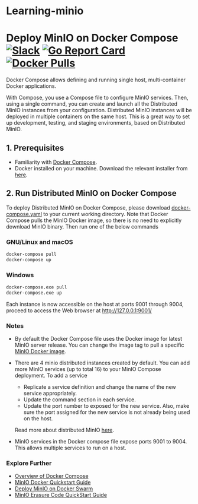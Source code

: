 # Learning-minio

# Deploy MinIO on Docker Compose [![Slack](https://slack.min.io/slack?type=svg)](https://slack.min.io) [![Go Report Card](https://goreportcard.com/badge/minio/minio)](https://goreportcard.com/report/minio/minio) [![Docker Pulls](https://img.shields.io/docker/pulls/minio/minio.svg?maxAge=604800)](https://hub.docker.com/r/minio/minio/)

Docker Compose allows defining and running single host, multi-container Docker applications.

With Compose, you use a Compose file to configure MinIO services. Then, using a single command, you can create and launch all the Distributed MinIO instances from your configuration. Distributed MinIO instances will be deployed in multiple containers on the same host. This is a great way to set up development, testing, and staging environments, based on Distributed MinIO. 

## 1. Prerequisites

* Familiarity with [Docker Compose](https://docs.docker.com/compose/overview/).
* Docker installed on your machine. Download the relevant installer from [here](https://www.docker.com/community-edition#/download).

## 2. Run Distributed MinIO on Docker Compose

To deploy Distributed MinIO on Docker Compose, please download [docker-compose.yaml](https://github.com/minio/minio/blob/master/docs/orchestration/docker-compose/docker-compose.yaml?raw=true) to your current working directory. Note that Docker Compose pulls the MinIO Docker image, so there is no need to explicitly download MinIO binary. Then run one of the below commands

### GNU/Linux and macOS

```sh
docker-compose pull
docker-compose up
```

### Windows

```sh
docker-compose.exe pull
docker-compose.exe up
```

Each instance is now accessible on the host at ports 9001 through 9004, proceed to access the Web browser at http://127.0.0.1:9001/

### Notes

* By default the Docker Compose file uses the Docker image for latest MinIO server release. You can change the image tag to pull a specific [MinIO Docker image](https://hub.docker.com/r/minio/minio/).

* There are 4 minio distributed instances created by default. You can add more MinIO services (up to total 16) to your MinIO Compose deployment. To add a service
  * Replicate a service definition and change the name of the new service appropriately.
  * Update the command section in each service.
  * Update the port number to exposed for the new service. Also, make sure the port assigned for the new service is not already being used on the host.

  Read more about distributed MinIO [here](https://docs.min.io/docs/distributed-minio-quickstart-guide).

* MinIO services in the Docker compose file expose ports 9001 to 9004. This allows multiple services to run on a host.

### Explore Further
- [Overview of Docker Compose](https://docs.docker.com/compose/overview/)
- [MinIO Docker Quickstart Guide](https://docs.min.io/docs/minio-docker-quickstart-guide)
- [Deploy MinIO on Docker Swarm](https://docs.min.io/docs/deploy-minio-on-docker-swarm)
- [MinIO Erasure Code QuickStart Guide](https://docs.min.io/docs/minio-erasure-code-quickstart-guide)